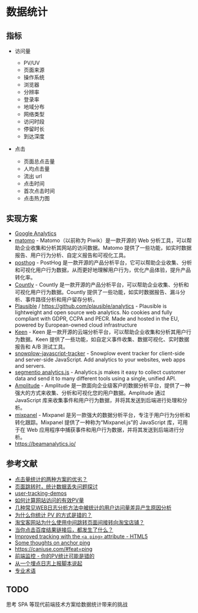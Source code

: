 # 数据统计

## 指标

- 访问量

    - PV/UV
    - 页面来源
    - 操作系统
    - 浏览器
    - 分辨率
    - 登录率
    - 地域分布
    - 网络类型
    - 访问时段
    - 停留时长
    - 到达深度

- 点击

    - 页面总点击量
    - 人均点击量
    - 流出 url
    - 点击时间
    - 首次点击时间
    - 点击热力图

## 实现方案

- [Google Analytics](https://analytics.google.com/analytics/web/)
- [matomo](https://github.com/matomo-org/matomo) - Matomo（以前称为 Piwik）是一款开源的 Web 分析工具，可以帮助企业收集和分析其网站的访问数据。Matomo 提供了一些功能，如实时数据报告、用户行为分析、自定义报告和可视化工具。
- [posthog](https://github.com/PostHog/posthog) - PostHog 是一款开源的产品分析平台，它可以帮助企业收集、分析和可视化用户行为数据，从而更好地理解用户行为，优化产品体验，提升产品转化率。
- [Countly](https://github.com/Countly) - Countly 是一款开源的产品分析平台，可以帮助企业收集、分析和可视化用户行为数据。Countly 提供了一些功能，如实时数据报告、漏斗分析、事件路径分析和用户留存分析。
- [Plausible](https://plausible.io/) / https://github.com/plausible/analytics - Plausible is lightweight and open source web analytics. No cookies and fully compliant with GDPR, CCPA and PECR. Made and hosted in the EU, powered by European-owned cloud infrastructure
- [Keen](https://github.com/keen) - Keen 是一款开源的云端分析平台，可以帮助企业收集和分析其用户行为数据。Keen 提供了一些功能，如自定义事件收集、数据可视化、实时数据报告和 A/B 测试工具。
- [snowplow-javascript-tracker](https://github.com/snowplow/snowplow-javascript-tracker) - Snowplow event tracker for client-side and server-side JavaScript. Add analytics to your websites, web apps and servers.
- [segmentio analytics.js](https://github.com/segmentio/analytics.js/) - Analytics.js makes it easy to collect customer data and send it to many different tools using a single, unified API.
- [Amplitude](https://amplitude.com/) - Amplitude 是一款面向企业级客户的数据分析平台，提供了一种强大的方式来收集、分析和可视化您的用户数据。Amplitude 通过 JavaScript 库来收集事件和用户行为数据，并将其发送到后端进行处理和分析。
- [mixpanel](https://mixpanel.com/) - Mixpanel 是另一款强大的数据分析平台，专注于用户行为分析和转化跟踪。Mixpanel 提供了一种称为“Mixpanel.js”的 JavaScript 库，可用于在 Web 应用程序中捕获事件和用户行为数据，并将其发送到后端进行分析。
- https://beamanalytics.io/

## 参考文献

- [点击量统计的两种方案的优劣？](https://www.zhihu.com/question/34810604)
- [页面跳转时，统计数据丢失问题探讨](https://www.barretlee.com/blog/2016/02/20/navigator-beacon-api/)
- [user-tracking-demos](https://github.com/ruanyf/user-tracking-demos)
- [如何计算网站访问的有效PV量](http://www.sunnyu.com/?p=155)
- [几种常见WEB日志分析方法中被统计的用户访问量差异产生原因分析](http://www.sunnyu.com/?p=134)
- [为什么你统计 PV 的方式是错的？](https://juejin.im/post/58ef1fcc570c3500561c2e89#heading-5)
- [淘宝客网站为什么使用中间跳转页面间接转向淘宝店铺？](https://www.zhihu.com/question/21222345)
- [当你点击百度结果链接后，都发生了什么？](https://maxket.com/what-happened-after-clicking-baidu-result/)
- [Improved tracking with the `<a ping>` attribute - HTML5](https://deanhume.com/improved-tracking-with-the-a-ping-attribute-html5/)
- [Some thoughts on anchor ping](https://lapcatsoftware.com/articles/Safari-link-tracking2.html)
- https://caniuse.com/#feat=ping
- [前端监控 - 你的PV统计可能是错的](https://zhuanlan.zhihu.com/p/44933114)
- [从一个埋点日志上报脚本说起](https://juejin.im/post/5c711089518825620b45271a)
- [专业术语](https://tongji.baidu.com/web/help/article?id=253&type=0)

## TODO

思考 SPA 等现代前端技术方案给数据统计带来的挑战
